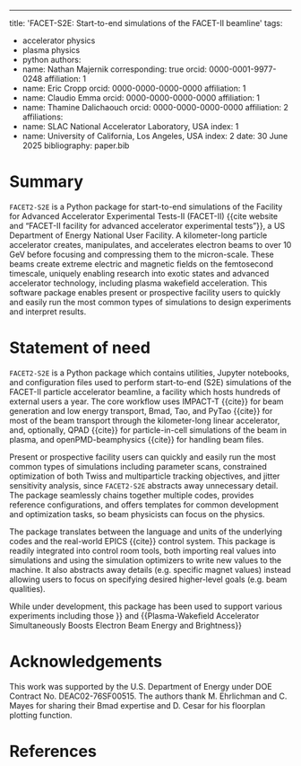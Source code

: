 ---
title: 'FACET-S2E: Start-to-end simulations of the FACET-II beamline'
tags:
  - accelerator physics
  - plasma physics
  - python
authors:
  - name: Nathan Majernik
    corresponding: true
    orcid: 0000-0001-9977-0248
    affiliation: 1
  - name: Eric Cropp
    orcid: 0000-0000-0000-0000
    affiliation: 1
  - name: Claudio Emma
    orcid: 0000-0000-0000-0000
    affiliation: 1
  - name: Thamine Dalichaouch
    orcid: 0000-0000-0000-0000
    affiliation: 2             
affiliations:
 - name: SLAC National Accelerator Laboratory, USA
   index: 1
 - name: University of California, Los Angeles, USA
   index: 2
date: 30 June 2025
bibliography: paper.bib



# Summary

`FACET2-S2E` is a Python package for start-to-end simulations of the Facility for Advanced Accelerator Experimental Tests-II (FACET-II) {{cite website and “FACET-II facility for advanced accelerator experimental tests”}}, a US Department of Energy National User Facility. A kilometer-long particle accelerator creates, manipulates, and accelerates electron beams to over 10 GeV before focusing and compressing them to the micron-scale. These beams create extreme electric and magnetic fields on the femtosecond timescale, uniquely enabling research into exotic states and advanced accelerator technology, including plasma wakefield acceleration. This software package enables present or prospective facility users to quickly and easily run the most common types of simulations to design experiments and interpret results.


# Statement of need

`FACET2-S2E` is a Python package which contains utilities, Jupyter notebooks, and configuration files used to perform start-to-end (S2E) simulations of the FACET-II particle accelerator beamline, a facility which hosts hundreds of external users a year. The core workflow uses IMPACT-T {{cite}} for beam generation and low energy transport, Bmad, Tao, and PyTao {{cite}} for most of the beam transport through the kilometer-long linear accelerator, and, optionally, QPAD {{cite}} for particle-in-cell simulations of the beam in plasma, and openPMD-beamphysics {{cite}} for handling beam files. 

Present or prospective facility users can quickly and easily run the most common types of simulations including parameter scans, constrained optimization of both Twiss and multiparticle tracking objectives, and jitter sensitivity analysis, since `FACET2-S2E` abstracts away unnecessary detail. The package seamlessly chains together multiple codes, provides reference configurations, and offers templates for common development and optimization tasks, so beam physicists can focus on the physics.

The package translates between the language and units of the underlying codes and the real-world EPICS {{cite}} control system. This package is readily integrated into control room tools, both importing real values into simulations and using the simulation optimizers to write new values to the machine. It also abstracts away details (e.g. specific magnet values) instead allowing users to focus on specifying desired higher-level goals (e.g. beam qualities).

While under development, this package has been used to support various experiments including those }} and {{Plasma-Wakefield Accelerator Simultaneously Boosts Electron Beam Energy and Brightness}}


# Acknowledgements

This work was supported by the U.S. Department of Energy under DOE Contract No. DEAC02-76SF00515. The authors thank M. Ehrlichman and C. Mayes for sharing their Bmad expertise and D. Cesar for his floorplan plotting function.

# References

